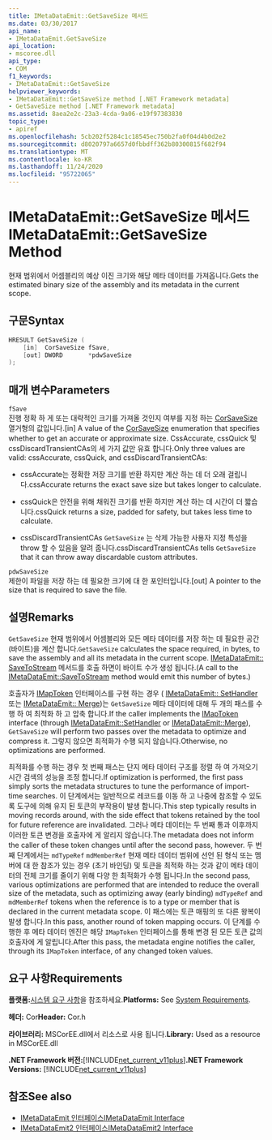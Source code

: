 ```yaml
---
title: IMetaDataEmit::GetSaveSize 메서드
ms.date: 03/30/2017
api_name:
- IMetaDataEmit.GetSaveSize
api_location:
- mscoree.dll
api_type:
- COM
f1_keywords:
- IMetaDataEmit::GetSaveSize
helpviewer_keywords:
- IMetaDataEmit::GetSaveSize method [.NET Framework metadata]
- GetSaveSize method [.NET Framework metadata]
ms.assetid: 8aea2e2c-23a3-4cda-9a06-e19f97383830
topic_type:
- apiref
ms.openlocfilehash: 5cb202f5284c1c18545ec750b2fa0f04d4b0d2e2
ms.sourcegitcommit: d8020797a6657d0fbbdff362b80300815f682f94
ms.translationtype: MT
ms.contentlocale: ko-KR
ms.lasthandoff: 11/24/2020
ms.locfileid: "95722065"
---
```

# <a name="imetadataemitgetsavesize-method"></a><span data-ttu-id="cfc0d-102">IMetaDataEmit::GetSaveSize 메서드</span><span class="sxs-lookup"><span data-stu-id="cfc0d-102">IMetaDataEmit::GetSaveSize Method</span></span>

<span data-ttu-id="cfc0d-103">현재 범위에서 어셈블리의 예상 이진 크기와 해당 메타 데이터를 가져옵니다.</span><span class="sxs-lookup"><span data-stu-id="cfc0d-103">Gets the estimated binary size of the assembly and its metadata in the current scope.</span></span>  
  
## <a name="syntax"></a><span data-ttu-id="cfc0d-104">구문</span><span class="sxs-lookup"><span data-stu-id="cfc0d-104">Syntax</span></span>  
  
```cpp  
HRESULT GetSaveSize (  
    [in]  CorSaveSize fSave,  
    [out] DWORD       *pdwSaveSize  
);  
```  
  
## <a name="parameters"></a><span data-ttu-id="cfc0d-105">매개 변수</span><span class="sxs-lookup"><span data-stu-id="cfc0d-105">Parameters</span></span>  

 `fSave`  
 <span data-ttu-id="cfc0d-106">진행 정확 하 게 또는 대략적인 크기를 가져올 것인지 여부를 지정 하는 [CorSaveSize](corsavesize-enumeration.md) 열거형의 값입니다.</span><span class="sxs-lookup"><span data-stu-id="cfc0d-106">[in] A value of the [CorSaveSize](corsavesize-enumeration.md) enumeration that specifies whether to get an accurate or approximate size.</span></span> <span data-ttu-id="cfc0d-107">CssAccurate, cssQuick 및 cssDiscardTransientCAs의 세 가지 값만 유효 합니다.</span><span class="sxs-lookup"><span data-stu-id="cfc0d-107">Only three values are valid: cssAccurate, cssQuick, and cssDiscardTransientCAs:</span></span>  
  
- <span data-ttu-id="cfc0d-108">cssAccurate는 정확한 저장 크기를 반환 하지만 계산 하는 데 더 오래 걸립니다.</span><span class="sxs-lookup"><span data-stu-id="cfc0d-108">cssAccurate returns the exact save size but takes longer to calculate.</span></span>  
  
- <span data-ttu-id="cfc0d-109">cssQuick은 안전을 위해 채워진 크기를 반환 하지만 계산 하는 데 시간이 더 짧습니다.</span><span class="sxs-lookup"><span data-stu-id="cfc0d-109">cssQuick returns a size, padded for safety, but takes less time to calculate.</span></span>  
  
- <span data-ttu-id="cfc0d-110">cssDiscardTransientCAs `GetSaveSize` 는 삭제 가능한 사용자 지정 특성을 throw 할 수 있음을 알려 줍니다.</span><span class="sxs-lookup"><span data-stu-id="cfc0d-110">cssDiscardTransientCAs tells `GetSaveSize` that it can throw away discardable custom attributes.</span></span>  
  
 `pdwSaveSize`  
 <span data-ttu-id="cfc0d-111">제한이 파일을 저장 하는 데 필요한 크기에 대 한 포인터입니다.</span><span class="sxs-lookup"><span data-stu-id="cfc0d-111">[out] A pointer to the size that is required to save the file.</span></span>  
  
## <a name="remarks"></a><span data-ttu-id="cfc0d-112">설명</span><span class="sxs-lookup"><span data-stu-id="cfc0d-112">Remarks</span></span>  

 <span data-ttu-id="cfc0d-113">`GetSaveSize` 현재 범위에서 어셈블리와 모든 메타 데이터를 저장 하는 데 필요한 공간 (바이트)을 계산 합니다.</span><span class="sxs-lookup"><span data-stu-id="cfc0d-113">`GetSaveSize` calculates the space required, in bytes, to save the assembly and all its metadata in the current scope.</span></span> <span data-ttu-id="cfc0d-114">[IMetaDataEmit:: SaveToStream](imetadataemit-savetostream-method.md) 메서드를 호출 하면이 바이트 수가 생성 됩니다.</span><span class="sxs-lookup"><span data-stu-id="cfc0d-114">(A call to the [IMetaDataEmit::SaveToStream](imetadataemit-savetostream-method.md) method would emit this number of bytes.)</span></span>  
  
 <span data-ttu-id="cfc0d-115">호출자가 [IMapToken](imaptoken-interface.md) 인터페이스를 구현 하는 경우 ( [IMetaDataEmit:: SetHandler](imetadataemit-sethandler-method.md) 또는 [IMetaDataEmit:: Merge](imetadataemit-merge-method.md))는 `GetSaveSize` 메타 데이터에 대해 두 개의 패스를 수행 하 여 최적화 하 고 압축 합니다.</span><span class="sxs-lookup"><span data-stu-id="cfc0d-115">If the caller implements the [IMapToken](imaptoken-interface.md) interface (through [IMetaDataEmit::SetHandler](imetadataemit-sethandler-method.md) or [IMetaDataEmit::Merge](imetadataemit-merge-method.md)), `GetSaveSize` will perform two passes over the metadata to optimize and compress it.</span></span> <span data-ttu-id="cfc0d-116">그렇지 않으면 최적화가 수행 되지 않습니다.</span><span class="sxs-lookup"><span data-stu-id="cfc0d-116">Otherwise, no optimizations are performed.</span></span>  
  
 <span data-ttu-id="cfc0d-117">최적화를 수행 하는 경우 첫 번째 패스는 단지 메타 데이터 구조를 정렬 하 여 가져오기 시간 검색의 성능을 조정 합니다.</span><span class="sxs-lookup"><span data-stu-id="cfc0d-117">If optimization is performed, the first pass simply sorts the metadata structures to tune the performance of import-time searches.</span></span> <span data-ttu-id="cfc0d-118">이 단계에서는 일반적으로 레코드를 이동 하 고 나중에 참조할 수 있도록 도구에 의해 유지 된 토큰의 부작용이 발생 합니다.</span><span class="sxs-lookup"><span data-stu-id="cfc0d-118">This step typically results in moving records around, with the side effect that tokens retained by the tool for future reference are invalidated.</span></span> <span data-ttu-id="cfc0d-119">그러나 메타 데이터는 두 번째 통과 이후까지 이러한 토큰 변경을 호출자에 게 알리지 않습니다.</span><span class="sxs-lookup"><span data-stu-id="cfc0d-119">The metadata does not inform the caller of these token changes until after the second pass, however.</span></span> <span data-ttu-id="cfc0d-120">두 번째 단계에서는 `mdTypeRef` `mdMemberRef` 현재 메타 데이터 범위에 선언 된 형식 또는 멤버에 대 한 참조가 있는 경우 (초기 바인딩) 및 토큰을 최적화 하는 것과 같이 메타 데이터의 전체 크기를 줄이기 위해 다양 한 최적화가 수행 됩니다.</span><span class="sxs-lookup"><span data-stu-id="cfc0d-120">In the second pass, various optimizations are performed that are intended to reduce the overall size of the metadata, such as optimizing away (early binding) `mdTypeRef` and `mdMemberRef` tokens when the reference is to a type or member that is declared in the current metadata scope.</span></span> <span data-ttu-id="cfc0d-121">이 패스에는 토큰 매핑의 또 다른 왕복이 발생 합니다.</span><span class="sxs-lookup"><span data-stu-id="cfc0d-121">In this pass, another round of token mapping occurs.</span></span> <span data-ttu-id="cfc0d-122">이 단계를 수행한 후 메타 데이터 엔진은 해당 `IMapToken` 인터페이스를 통해 변경 된 모든 토큰 값의 호출자에 게 알립니다.</span><span class="sxs-lookup"><span data-stu-id="cfc0d-122">After this pass, the metadata engine notifies the caller, through its `IMapToken` interface, of any changed token values.</span></span>  
  
## <a name="requirements"></a><span data-ttu-id="cfc0d-123">요구 사항</span><span class="sxs-lookup"><span data-stu-id="cfc0d-123">Requirements</span></span>  

 <span data-ttu-id="cfc0d-124">**플랫폼:**[시스템 요구 사항](../../get-started/system-requirements.md)을 참조하세요.</span><span class="sxs-lookup"><span data-stu-id="cfc0d-124">**Platforms:** See [System Requirements](../../get-started/system-requirements.md).</span></span>  
  
 <span data-ttu-id="cfc0d-125">**헤더:** Cor</span><span class="sxs-lookup"><span data-stu-id="cfc0d-125">**Header:** Cor.h</span></span>  
  
 <span data-ttu-id="cfc0d-126">**라이브러리:** MSCorEE.dll에서 리소스로 사용 됩니다.</span><span class="sxs-lookup"><span data-stu-id="cfc0d-126">**Library:** Used as a resource in MSCorEE.dll</span></span>  
  
 <span data-ttu-id="cfc0d-127">**.NET Framework 버전:**[!INCLUDE[net_current_v11plus](../../../../includes/net-current-v11plus-md.md)]</span><span class="sxs-lookup"><span data-stu-id="cfc0d-127">**.NET Framework Versions:** [!INCLUDE[net_current_v11plus](../../../../includes/net-current-v11plus-md.md)]</span></span>  
  
## <a name="see-also"></a><span data-ttu-id="cfc0d-128">참조</span><span class="sxs-lookup"><span data-stu-id="cfc0d-128">See also</span></span>

- [<span data-ttu-id="cfc0d-129">IMetaDataEmit 인터페이스</span><span class="sxs-lookup"><span data-stu-id="cfc0d-129">IMetaDataEmit Interface</span></span>](imetadataemit-interface.md)
- [<span data-ttu-id="cfc0d-130">IMetaDataEmit2 인터페이스</span><span class="sxs-lookup"><span data-stu-id="cfc0d-130">IMetaDataEmit2 Interface</span></span>](imetadataemit2-interface.md)
